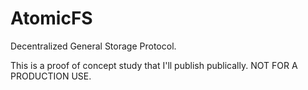 # AtomicFS

Decentralized General Storage Protocol.

This is a proof of concept study that I'll publish publically. NOT FOR A PRODUCTION USE.